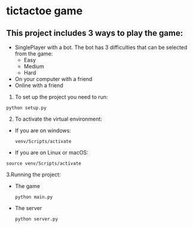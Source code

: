 # tictactoe game
## This project includes 3 ways to play the game:
- SinglePlayer with a bot. The bot has 3 difficulties that can be selected from the game:
  - Easy
  - Medium
  - Hard
- On your computer with a friend
- Online with a friend

1. To set up the project you need to run:
  ```
  python setup.py
  ```
2. To activate the virtual environment:
- If you are on windows:
  ```
  venv/Scripts/activate
  ```
- If you are on Linux or macOS:
```
source venv/Scripts/activate
```
3.Running the project:
  - The game
    ```
    python main.py
    ```
  - The server
    ```
    python server.py
    ```
  
